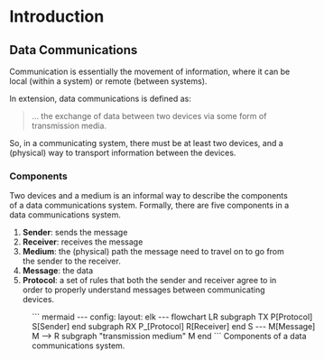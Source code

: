 # Introduction

## Data Communications

Communication is essentially the movement of information,
where it can be local (within a system) or remote (between systems).

In extension, data communications is defined as: 

> ... the exchange of data between two devices via some form of transmission media.

So, in a communicating system, there must be at least two devices,
and a (physical) way to transport information between the devices.

### Components

Two devices and a medium is an informal way to describe
the components of a data communications system.
Formally, there are five components in a data communications system.

1. **Sender**: sends the message
2. **Receiver**: receives the message
3. **Medium**: the (physical) path the message need to travel on to go from the sender to the receiver.
4. **Message**: the data
5. **Protocol**: a set of rules that both the sender and receiver agree to in order to
                 properly understand messages between communicating devices.

<figure style="height:100%; width:100%;">
``` mermaid 
---
config:
    layout: elk
---
flowchart LR
    subgraph TX
        P[Protocol]
        S[Sender] 
    end
    subgraph RX
        P_[Protocol]
        R[Receiver] 
    end
    S --- M[Message]
    M --> R
    subgraph "transmission medium"
        M
    end
```
<caption>
    Components of a data communications system.
</caption>
</figure>

### Data Flow
There are three kinds of communication between two devices, namely *simplex*, *half-duplex*, and *duplex*.

1. **Simplex**: Data only goes in one direction (e.g. a mainframe to a monitor, keyboard to a computer).
                This uses the entire capacity of the medium to send the data. This is similar to a one-way street.

    <figure style="height:100%; width:100%">
    ```mermaid
    flowchart LR
        D1[Device 1] -- "direction of data" --> D2[Device 2]

    ```
    </figure>

2. **Half-duplex**: Data goes in two directions, but the entire capacity of the medium is used to send data.
                    To avoid destructive interference or errors, only one direction is available at a time.
                    Continuing the traffic analogy, this happens in a two-way street where one lane is blocked,
                    and only one direction of traffic is available at a time.

    <figure style="height:100%; width:100%">
    ```mermaid
    flowchart LR
        D1[Device 1] -- "direction at time 1" --> D2[Device 2]
        D2 -- "direction at time 2" --> D1

    ```
    </figure>
3. **Full-duplex**: Data goes in both directions at all times. 
                    This is done by allocating a portion for one direction, and the rest for the other.
                    Just like a full-on two-way street.

    <figure style="height:100%; width:100%">
    ```mermaid
    flowchart LR
        D1[Device 1] <-- "direction at all times" --> D2[Device 2]
    ```
    </figure>

!!! warning "Allocation"
    
    In a full-duplex, allocation is not always 50-50.

## Networks
A network is a connected graph of communicating devices.
It must have a set of devices, and these devices must be able to communicate.
In this definition, a device can be a:

* **host**: something that receives and processes the data such as a desktop, phone, etc.
* **connecting device**: something that routes and/or transforms information from one interface
                         to another.

or both!

### Criteria

A network is evaluated through several criteria.
Networks must meet a certain number of them.
The most important ones are:

* **Performance**: 
* **Reliability**:
* **Security**:

### Types

There are two types of connection.

* **Point-to-point**: Direct connection between two devices.
                      The connection's capacity is used to transmit data between them.
* **Multi-point**: Multiple devices share a single link,
                   and the link's capacity is shared among the devices.
                   This means there is a single point of failure for the link.

### Physical Topology

The physical topology is the structure of the network,
specifically, in what arrangement(s) should our set of devices be connected?

!!! note "Factors in choosing a topology"
    
    When creating a network topology, we consider two things:

    * purpose of the network 
    * cost

    Also, networks do not need to have a single topology.
    We can combine them according to our needs and budget.

#### Fully-connected Mesh

Analogous to a [complete graph](https://en.wikipedia.org/wiki/Complete_graph){:target="_blank"} in Mathematics.
Every device has a direct (point-to-point) connection with all the other devices.
In this topology, $n$ nodes have $\frac{n(n-1)}{2}$ **full-duplex** links.

<figure markdown>
| advantages | disadvantages |
| ---------- | ------------- |
| dedicated links | expensive due to cabling and I/O ports needed to implement | 
| robust | |
| private and secure | |
| easy fault identification and isolation | | 
</figure>

#### Star 
#### Bus
#### Ring
